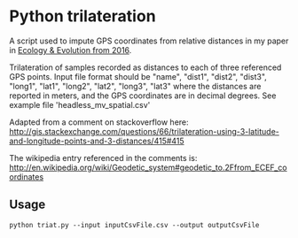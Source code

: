# Python trilateration

A script used to impute GPS coordinates from relative distances in 
my paper in [Ecology & Evolution from 2016](https://dx.doi.org/10.1002%2Fece3.1958).

Trilateration of samples recorded as distances to each of three
referenced GPS points. Input file format should be "name", "dist1",
"dist2", "dist3", "long1", "lat1", "long2", "lat2", "long3", "lat3"
where the distances are reported in meters, and the GPS coordinates
are in decimal degrees. See example file 'headless_mv_spatial.csv'

Adapted from a comment on stackoverflow here:
http://gis.stackexchange.com/questions/66/trilateration-using-3-latitude-and-longitude-points-and-3-distances/415#415

The wikipedia entry referenced in the comments is:
http://en.wikipedia.org/wiki/Geodetic_system#geodetic_to.2Ffrom_ECEF_coordinates

## Usage

`python triat.py --input inputCsvFile.csv --output outputCsvFile`

